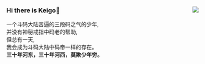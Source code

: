 ### Hi there is Keigo👋 <img align="right" src="https://github-readme-stats.vercel.app/api?username=SliverKeigo&show_icons=true&theme=gh-light-mode-only"><img/>
 一个斗码大陆苦逼的三段码之气的少年,  
 并没有神秘戒指中码老的帮助,  
 但总有一天,  
 我会成为斗码大陆中码帝一样的存在。  
 **三十年河东，三十年河西，莫欺少年穷。**

<!--
**SliverKeigo/SliverKeigo** is a ✨ _special_ ✨ repository because its `README.md` (this file) appears on your GitHub profile.

Here are some ideas to get you started:


- 🔭 I’m currently working on ...
- 🌱 I’m currently learning ...
- 👯 I’m looking to collaborate on ...
- 🤔 I’m looking for help with ...
- 💬 Ask me about ...
- 📫 How to reach me: ...
- 😄 Pronouns: ...
- ⚡ Fun fact: ...
-->
